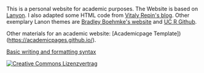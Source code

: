 
This is a personal website for academic purposes. The Website is based on [Lanyon](http://lanyon.getpoole.com/). I also adapted some HTML code from [Vitaly Repin's blog](https://github.com/vitalyrepin/vrepinblog). Other exemplary Lanon themes are [Bradley Boehmke's website](http://bradleyboehmke.github.io/) and [UC R Github](https://github.com/uc-r/uc-r.github.io).

Other materials for an academic website: [Academicpage Template])(https://academicpages.github.io/).

[Basic writing and formatting syntax](https://help.github.com/articles/basic-writing-and-formatting-syntax/)

[![Creative Commons Lizenzvertrag](https://i.creativecommons.org/l/by-sa/4.0/88x31.png)](http://creativecommons.org/licenses/by-sa/4.0/) 

